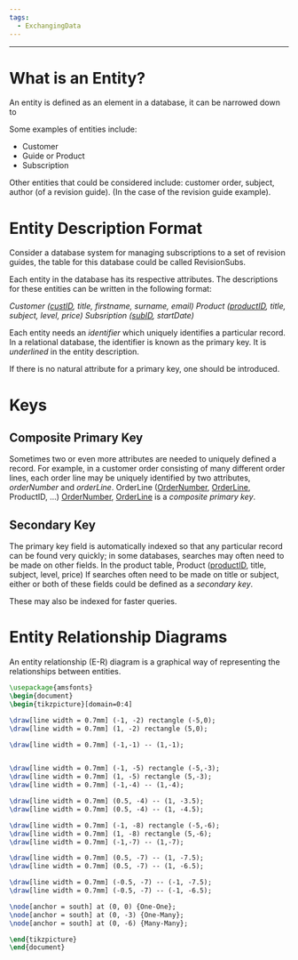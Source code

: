 ```yaml
---
tags:
  - ExchangingData
---
```

---
# What is an Entity?

An entity is defined as an element in a database, it can be narrowed down to 

Some examples of entities include:
- Customer
- Guide or Product
- Subscription

Other entities that could be considered include: customer order, subject, author (of a revision guide). (In the case of the revision guide example).

# Entity Description Format

Consider a database system for managing subscriptions to a set of revision guides, the table for this database could be called RevisionSubs.

Each entity in the database has its respective attributes. The descriptions for these entities can be written in the following format: 

*Customer (<u>custID</u>, title, firstname, surname, email)*
*Product (<u>productID</u>, title, subject, level, price)*
*Subsription (<u>subID</u>, startDate)*

Each entity needs an *identifier* which uniquely identifies a particular record. In a relational database, the identifier is known as the primary key. It is *underlined* in the entity description.

If there is no natural attribute for a primary key, one should be introduced. 

# Keys 
## Composite Primary Key

Sometimes two or even more attributes are needed to uniquely defined a record. For example, in a customer order consisting of many different order lines, each order line may be uniquely identified by two attributes, *orderNumber* and *orderLine*.
OrderLine (<u>OrderNumber</u>, <u>OrderLine</u>, ProductID, ...)
<u>OrderNumber</u>, <u>OrderLine</u> is a *composite primary key*. 

## Secondary Key

The primary key field is automatically indexed so that any particular record can be found very quickly; in some databases, searches may often need to be made on other fields. In the product table, 
Product (<u>productID</u>, title, subject, level, price)
If searches often need to be made on title or subject, either or both of these fields could be defined as a *secondary key*.

These may also be indexed for faster queries. 

# Entity Relationship Diagrams

An entity relationship (E-R) diagram is a graphical way of representing the relationships between entities. 

```tikz
\usepackage{amsfonts}
\begin{document}
\begin{tikzpicture}[domain=0:4]

\draw[line width = 0.7mm] (-1, -2) rectangle (-5,0);
\draw[line width = 0.7mm] (1, -2) rectangle (5,0);

\draw[line width = 0.7mm] (-1,-1) -- (1,-1);


\draw[line width = 0.7mm] (-1, -5) rectangle (-5,-3);
\draw[line width = 0.7mm] (1, -5) rectangle (5,-3);
\draw[line width = 0.7mm] (-1,-4) -- (1,-4);

\draw[line width = 0.7mm] (0.5, -4) -- (1, -3.5);
\draw[line width = 0.7mm] (0.5, -4) -- (1, -4.5);

\draw[line width = 0.7mm] (-1, -8) rectangle (-5,-6);
\draw[line width = 0.7mm] (1, -8) rectangle (5,-6);
\draw[line width = 0.7mm] (-1,-7) -- (1,-7);

\draw[line width = 0.7mm] (0.5, -7) -- (1, -7.5);
\draw[line width = 0.7mm] (0.5, -7) -- (1, -6.5);

\draw[line width = 0.7mm] (-0.5, -7) -- (-1, -7.5);
\draw[line width = 0.7mm] (-0.5, -7) -- (-1, -6.5);

\node[anchor = south] at (0, 0) {One-One};
\node[anchor = south] at (0, -3) {One-Many};
\node[anchor = south] at (0, -6) {Many-Many};

\end{tikzpicture}
\end{document}
```

